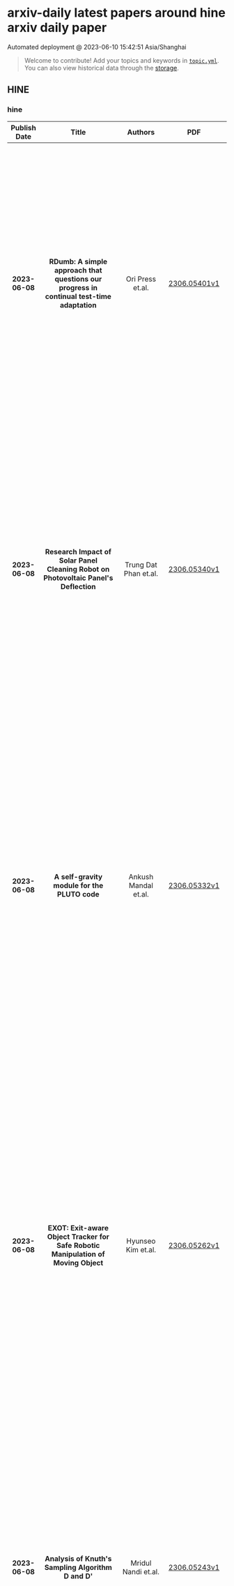 # arxiv-daily latest papers around hine arxiv daily paper
Automated deployment @ 2023-06-10 15:42:51 Asia/Shanghai
> Welcome to contribute! Add your topics and keywords in [`topic.yml`]({repo_url}/blob/main/database/topic.yml).
> You can also view historical data through the [storage]({repo_url}/blob/main/database/storage).

## HINE

### hine
|Publish Date|Title|Authors|PDF|Code|Abstract|
| :---: | :---: | :---: | :---: | :---: | :---: |
|**2023-06-08**|**RDumb: A simple approach that questions our progress in continual test-time adaptation**|Ori Press et.al.|[2306.05401v1](http://arxiv.org/abs/2306.05401v1)|[link](https://github.com/oripress/ccc)|Test-Time Adaptation (TTA) allows to update pretrained models to changing data distributions at deployment time. While early work tested these algorithms for individual fixed distribution shifts, recent work proposed and applied methods for continual adaptation over long timescales. To examine the reported progress in the field, we propose the Continuously Changing Corruptions (CCC) benchmark to measure asymptotic performance of TTA techniques. We find that eventually all but one state-of-the-art methods collapse and perform worse than a non-adapting model, including models specifically proposed to be robust to performance collapse. In addition, we introduce a simple baseline, "RDumb", that periodically resets the model to its pretrained state. RDumb performs better or on par with the previously proposed state-of-the-art in all considered benchmarks. Our results show that previous TTA approaches are neither effective at regularizing adaptation to avoid collapse nor able to outperform a simplistic resetting strategy.|
|**2023-06-08**|**Research Impact of Solar Panel Cleaning Robot on Photovoltaic Panel's Deflection**|Trung Dat Phan et.al.|[2306.05340v1](http://arxiv.org/abs/2306.05340v1)|null|In the last few decades, solar panel cleaning robots (SPCR) have been widely used for sanitizing photovoltaic (PV) panels as an effective solution for ensuring PV efficiency. However, the dynamic load generated by the SPCR during operation might have a negative impact on PV panels. To reduce these effects, this paper presents the utilization of ANSYS software to simulate multiple scenarios involving the impact of SPCR on PV panels. The simulation scenarios provided in the paper are derived from the typical movements of SPCR observed during practical operations. The simulation results show the deformation process of PV panels, and a second-order polynomial is established to describe the deformed amplitude along the centerline of PV panels. This second-order polynomial contributes to the design process of a damper system for SPCR aiming to reduce the influence of SPCR on PV panels. Moreover, the experiments are conducted to examine the correlation between the results of the simulation and the experiment.|
|**2023-06-08**|**A self-gravity module for the PLUTO code**|Ankush Mandal et.al.|[2306.05332v1](http://arxiv.org/abs/2306.05332v1)|null|We present a novel implementation of an iterative solver for the solution of the Poisson equation in the PLUTO code for astrophysical fluid dynamics. Our solver relies on a relaxation method in which convergence is sought as the steady-state solution of a parabolic equation, whose time-discretization is governed by the \textit{Runge-Kutta-Legendre} (RKL) method. Our findings indicate that the RKL-based Poisson solver, which is both fully parallel and rapidly convergent, has the potential to serve as a practical alternative to conventional iterative solvers such as the \textit{Gauss-Seidel} (GS) and \textit{successive over-relaxation} (SOR) methods. Additionally, it can mitigate some of the drawbacks of these traditional techniques. We incorporate our algorithm into a multigrid solver to provide a simple and efficient gravity solver that can be used to obtain the gravitational potentials in self-gravitational hydrodynamics. We test our implementation against a broad range of standard self-gravitating astrophysical problems designed to examine different aspects of the code. We demonstrate that the results match excellently with the analytical predictions (when available), and the findings of similar previous studies.|
|**2023-06-08**|**EXOT: Exit-aware Object Tracker for Safe Robotic Manipulation of Moving Object**|Hyunseo Kim et.al.|[2306.05262v1](http://arxiv.org/abs/2306.05262v1)|null|Current robotic hand manipulation narrowly operates with objects in predictable positions in limited environments. Thus, when the location of the target object deviates severely from the expected location, a robot sometimes responds in an unexpected way, especially when it operates with a human. For safe robot operation, we propose the EXit-aware Object Tracker (EXOT) on a robot hand camera that recognizes an object's absence during manipulation. The robot decides whether to proceed by examining the tracker's bounding box output containing the target object. We adopt an out-of-distribution classifier for more accurate object recognition since trackers can mistrack a background as a target object. To the best of our knowledge, our method is the first approach of applying an out-of-distribution classification technique to a tracker output. We evaluate our method on the first-person video benchmark dataset, TREK-150, and on the custom dataset, RMOT-223, that we collect from the UR5e robot. Then we test our tracker on the UR5e robot in real-time with a conveyor-belt sushi task, to examine the tracker's ability to track target dishes and to determine the exit status. Our tracker shows 38% higher exit-aware performance than a baseline method. The dataset and the code will be released at https://github.com/hskAlena/EXOT.|
|**2023-06-08**|**Analysis of Knuth's Sampling Algorithm D and D'**|Mridul Nandi et.al.|[2306.05243v1](http://arxiv.org/abs/2306.05243v1)|null|In this research paper, we address the Distinct Elements estimation problem in the context of streaming algorithms. The problem involves estimating the number of distinct elements in a given data stream $\mathcal{A} = (a_1, a_2,\ldots, a_m)$, where $a_i \in \{1, 2, \ldots, n\}$. Over the past four decades, the Distinct Elements problem has received considerable attention, theoretically and empirically, leading to the development of space-optimal algorithms. A recent sampling-based algorithm proposed by Chakraborty et al.[11] has garnered significant interest and has even attracted the attention of renowned computer scientist Donald E. Knuth, who wrote an article on the same topic [6] and called the algorithm CVM. In this paper, we thoroughly examine the algorithms (referred to as CVM1, CVM2 in [6] and DonD, DonD' in [6]. We first unify all these algorithms and call them cutoff-based algorithms. Then we provide an approximation and biasedness analysis of these algorithms.|
|**2023-06-08**|**Design of Sturm global attractors 2: Time-reversible Chafee-Infante lattices of 3-nose meanders**|Bernold Fiedler et.al.|[2306.05232v1](http://arxiv.org/abs/2306.05232v1)|null|This sequel continues our exploration arxiv:2302.12531 of a deceptively ``simple'' class of global attractors, called Sturm due to nodal properties. They arise for the semilinear scalar parabolic PDE   \begin{equation}\label{eq:*}   u_t = u_{xx} + f(x,u,u_x) \tag{$*$}   \end{equation} on the unit interval $0 < x<1$, under Neumann boundary conditions. This models the interplay of reaction, advection, and diffusion.   Our classification is based on the Sturm meanders, which arise from a shooting approach to the ODE boundary value problem of equilibrium solutions $u=v(x)$. Specifically, we address meanders with only three ``noses'', each of which is innermost to a nested family of upper or lower meander arcs. The Chafee-Infante paradigm of 1974, with cubic nonlinearity $f=f(u)$, features just two noses.   We present, and fully prove, a precise description of global PDE connection graphs, graded by Morse index, for such gradient-like Morse-Smale systems \eqref{eq:*}. The directed edges denote PDE heteroclinic orbits $v_1 \leadsto v_2$ between equilibrium vertices $v_1, v_2$ of adjacent Morse index. The connection graphs can be described as a lattice-like structure of Chafee-Infante subgraphs. However, this simple description requires us to adjoin a single ``equilibrium'' vertex, formally, at Morse level -1. Surprisingly, for parabolic PDEs based on irreversible diffusion, the connection graphs then also exhibit global time reversibility.|
|**2023-06-08**|**Prospects for charged Higgs bosons in natural SUSY models at the high-luminosity LHC**|Howard Baer et.al.|[2306.05207v1](http://arxiv.org/abs/2306.05207v1)|null|We continue our examination of prospects for discovery of heavy Higgs bosons of natural SUSY (natSUSY) models at the high luminosity LHC (HL-LHC), this time focussing on charged Higgs bosons. In natSUSY, higgsinos are expected at the few hundred GeV scale whilst electroweak gauginos inhabit the TeV scale and the heavy Higgs bosons, H, A and H^\pm could range up tens of TeV without jeopardizing naturalness. For TeV-scale heavy SUSY Higgs bosons H, A and H^\pm, as currently required by LHC searches, SUSY decays into gaugino plus higgsino can dominate H^\pm decays provided these decays are kinematically accessible. The visible decay products of higgsinos are soft making them largely invisible, whilst the gauginos decay to W, Z or h plus missing transverse energy (MET). Charged Higgs bosons are dominantly produced at LHC14 via the parton subprocess, gb-> H^\pm t. In this paper, we examine the viability of observing signtures from H^\pm -> \tau\nu, H^\pm -> tb and H^\pm -> W, Z, h + MET events produced in association with a top quark at the HL-LHC over large Standard Model (SM) backgrounds from (mainly) t\bar{t}, t\bar{t}V and t\bar{t}h production (where V=W, Z). We find that the greatest reach is found via the SM H^\pm(-> \tau\nu) +t channel with a subdominant contribution from the H^\pm(-> tb) +t channel. Unlike for neutral Higgs searches, the SUSY decay modes appear to be unimportant for H^\pm searches at the HL-LHC. We delineate regions of the m_A vs. \tan\beta plane, mostly around m_A \sim 1-2 TeV, where signals from charged Higgs bosons would serve to confirm signals of a heavy, neutral Higgs boson at the 5\sigma level or, alternatively, to exclude heavy Higgs bosons at the 95% confidence level at the high luminosity LHC.|
|**2023-06-08**|**M3Exam: A Multilingual, Multimodal, Multilevel Benchmark for Examining Large Language Models**|Wenxuan Zhang et.al.|[2306.05179v1](http://arxiv.org/abs/2306.05179v1)|[link](https://github.com/damo-nlp-sg/m3exam)|Despite the existence of various benchmarks for evaluating natural language processing models, we argue that human exams are a more suitable means of evaluating general intelligence for large language models (LLMs), as they inherently demand a much wider range of abilities such as language understanding, domain knowledge, and problem-solving skills. To this end, we introduce M3Exam, a novel benchmark sourced from real and official human exam questions for evaluating LLMs in a multilingual, multimodal, and multilevel context. M3Exam exhibits three unique characteristics: (1) multilingualism, encompassing questions from multiple countries that require strong multilingual proficiency and cultural knowledge; (2) multimodality, accounting for the multimodal nature of many exam questions to test the model's multimodal understanding capability; and (3) multilevel structure, featuring exams from three critical educational periods to comprehensively assess a model's proficiency at different levels. In total, M3Exam contains 12,317 questions in 9 diverse languages with three educational levels, where about 23\% of the questions require processing images for successful solving. We assess the performance of top-performing LLMs on M3Exam and find that current models, including GPT-4, still struggle with multilingual text, particularly in low-resource and non-Latin script languages. Multimodal LLMs also perform poorly with complex multimodal questions. We believe that M3Exam can be a valuable resource for comprehensively evaluating LLMs by examining their multilingual and multimodal abilities and tracking their development. Data and evaluation code is available at \url{https://github.com/DAMO-NLP-SG/M3Exam}.|
|**2023-06-08**|**Characterization of Multi-Channel Denial-of-Service and Full-Scale Denial-of-Service**|Anindya Basu et.al.|[2306.05161v1](http://arxiv.org/abs/2306.05161v1)|null|Over the past decades, interest in enhancing the safety of cyber-physical systems (CPSs) has risen. The systems and control research society has recognised that the embedded closed-loop in integrated systems may be damaged if attackers can execute a successful malicious attack. This article examines the resilient control problem for CPSs with numerous transmission channels under Denial-of-Service (DoS). First, a partial observer technique is developed in response to the Multi-Channel DoS (MCDoS) condition. The changing frequency of MCDoS is characterized while maintaining the Global Asymptotic Stability (GAS) of the closed loop system. The partial observer is modified then to reduce the effect of the changing frequency of MCDoS in the system. Then a resilient event-based feedback control scheme is developed to address the Full-Scale DoS (FSDoS). We depict the changing frequency of MCDoS and the frequency and duration of FSDoS, allowing the feedback system's Global Asymptotic Stability (GAS) to be maintained. We regard event-based controllers for which a minimal inter-sample time is precisely formulated in response to the existence of digital channels.|
|**2023-06-08**|**Electronic correlations and superconducting instability in La$_3$Ni$_2$O$_7$ under high pressure**|Frank Lechermann et.al.|[2306.05121v1](http://arxiv.org/abs/2306.05121v1)|null|Motivated by the report of superconductivity in bilayer La$_3$Ni$_2$O$_7$ at high pressure, we examine the interacting electrons in this system. First-principles many-body theory is utilized to study the normal-state electronic properties. Below 100\,K, a multi-orbital non-Fermi liquid state resulting from loss of Ni-ligand coherence within a flat-band dominated low-energy landscape is uncovered. The incoherent low-temperature Fermi surface displays strong mixing between Ni-$d_{z^2}$ and Ni-$d_{x^2-y^2}$ orbital character. In a model-Hamiltonian picture, spin fluctuations originating mostly from the Ni-$d_{z^2}$ orbital give rise to strong tendencies towards a superconducting instability with $d_{x^2-y^2}$ order parameter. The dramatic enhancement of $T_{\rm c}$ in pressurized La$_3$Ni$_2$O$_7$ is due to stronger Ni-$d_{z^2}$ correlations compared to those in the infinite-layer nickelates.|
|**2023-06-08**|**Stabilization of approximate GHZ state with quasi-local couplings**|Vincent Martin et.al.|[2306.05070v1](http://arxiv.org/abs/2306.05070v1)|null|We propose a reservoir design, composed of fixed dissipation operators acting each on few local subsystems, to stabilize an approximate GHZ state on n qubits. The main idea is to work out how a previously proposed sequence of two stabilization steps can be applied instead in appropriate (probabilistic) superposition. We examine alternatives to synchronize the superposition using local couplings only, thanks to a chain of "clock" ancillas or to additional levels on the data subsystems. The practical value of these alternatives depends on experimental constraints. They all feature a design tradeoff between approximate stabilization fidelity and protection against perturbations. These proposals illustrate how simple autonomous automata can be implemented in quantum reservoir engineering to replace sequential state preparation procedures. Encoding automaton actions via additional data levels only, appears particularly efficient in this context. Our analysis method, reducing the Lindblad master equation to a Markov chain on virtual output signals, may be of independent interest.|
|**2023-06-08**|**Leveraging Language Identification to Enhance Code-Mixed Text Classification**|Gauri Takawane et.al.|[2306.04964v1](http://arxiv.org/abs/2306.04964v1)|null|The usage of more than one language in the same text is referred to as Code Mixed. It is evident that there is a growing degree of adaption of the use of code-mixed data, especially English with a regional language, on social media platforms. Existing deep-learning models do not take advantage of the implicit language information in the code-mixed text. Our study aims to improve BERT-based models performance on low-resource Code-Mixed Hindi-English Datasets by experimenting with language augmentation approaches. We propose a pipeline to improve code-mixed systems that comprise data preprocessing, word-level language identification, language augmentation, and model training on downstream tasks like sentiment analysis. For language augmentation in BERT models, we explore word-level interleaving and post-sentence placement of language information. We have examined the performance of vanilla BERT-based models and their code-mixed HingBERT counterparts on respective benchmark datasets, comparing their results with and without using word-level language information. The models were evaluated using metrics such as accuracy, precision, recall, and F1 score. Our findings show that the proposed language augmentation approaches work well across different BERT models. We demonstrate the importance of augmenting code-mixed text with language information on five different code-mixed Hindi-English downstream datasets based on sentiment analysis, hate speech detection, and emotion detection.|
|**2023-06-08**|**Towards a Success Model for Automated Programming Assessment Systems Used as a Formative Assessment Tool**|Clemens Sauerwein et.al.|[2306.04958v1](http://arxiv.org/abs/2306.04958v1)|null|The assessment of source code in university education is a central and important task for lecturers of programming courses. In doing so, educators are confronted with growing numbers of students having increasingly diverse prerequisites, a shortage of tutors, and highly dynamic learning objectives. To support lecturers in meeting these challenges, the use of automated programming assessment systems (APASs), facilitating formative assessments by providing timely, objective feedback, is a promising solution. Measuring the effectiveness and success of these platforms is crucial to understanding how such platforms should be designed, implemented, and used. However, research and practice lack a common understanding of aspects influencing the success of APASs. To address these issues, we have devised a success model for APASs based on established models from information systems as well as blended learning research and conducted an online survey with 414 students using the same APAS. In addition, we examined the role of mediators intervening between technology-, system- or self-related factors, respectively, and the users' satisfaction with APASs. Ultimately, our research has yielded a model of success comprising seven constructs influencing user satisfaction with an APAS.|
|**2023-06-08**|**Robust Learning with Progressive Data Expansion Against Spurious Correlation**|Yihe Deng et.al.|[2306.04949v1](http://arxiv.org/abs/2306.04949v1)|null|While deep learning models have shown remarkable performance in various tasks, they are susceptible to learning non-generalizable spurious features rather than the core features that are genuinely correlated to the true label. In this paper, beyond existing analyses of linear models, we theoretically examine the learning process of a two-layer nonlinear convolutional neural network in the presence of spurious features. Our analysis suggests that imbalanced data groups and easily learnable spurious features can lead to the dominance of spurious features during the learning process. In light of this, we propose a new training algorithm called PDE that efficiently enhances the model's robustness for a better worst-group performance. PDE begins with a group-balanced subset of training data and progressively expands it to facilitate the learning of the core features. Experiments on synthetic and real-world benchmark datasets confirm the superior performance of our method on models such as ResNets and Transformers. On average, our method achieves a 2.8% improvement in worst-group accuracy compared with the state-of-the-art method, while enjoying up to 10x faster training efficiency.|
|**2023-06-08**|**Generalization Performance of Transfer Learning: Overparameterized and Underparameterized Regimes**|Peizhong Ju et.al.|[2306.04901v1](http://arxiv.org/abs/2306.04901v1)|null|Transfer learning is a useful technique for achieving improved performance and reducing training costs by leveraging the knowledge gained from source tasks and applying it to target tasks. Assessing the effectiveness of transfer learning relies on understanding the similarity between the ground truth of the source and target tasks. In real-world applications, tasks often exhibit partial similarity, where certain aspects are similar while others are different or irrelevant. To investigate the impact of partial similarity on transfer learning performance, we focus on a linear regression model with two distinct sets of features: a common part shared across tasks and a task-specific part. Our study explores various types of transfer learning, encompassing two options for parameter transfer. By establishing a theoretical characterization on the error of the learned model, we compare these transfer learning options, particularly examining how generalization performance changes with the number of features/parameters in both underparameterized and overparameterized regimes. Furthermore, we provide practical guidelines for determining the number of features in the common and task-specific parts for improved generalization performance. For example, when the total number of features in the source task's learning model is fixed, we show that it is more advantageous to allocate a greater number of redundant features to the task-specific part rather than the common part. Moreover, in specific scenarios, particularly those characterized by high noise levels and small true parameters, sacrificing certain true features in the common part in favor of employing more redundant features in the task-specific part can yield notable benefits.|
|**2023-06-08**|**Dear Magellanic Clouds, welcome back!**|Eugene Vasiliev et.al.|[2306.04837v1](http://arxiv.org/abs/2306.04837v1)|null|We propose a scenario in which the Large Magellanic Cloud (LMC) is on its second passage around the Milky Way. Using a series of tailored N-body simulations, we demonstrate that such orbits are consistent with current observational constraints on the mass distribution and relative velocity of both galaxies. The previous pericentre passage of the LMC could have occurred 5-10 Gyr ago at a distance >~100 kpc, large enough to retain its current population of satellites. The perturbations of the Milky Way halo induced by the LMC look nearly identical to the first-passage scenario, however, the distribution of LMC debris is considerably broader in the second-passage model. We examine the likelihood of current and past association with the Magellanic system for dwarf galaxies in the Local Group, and find that in addition to 10-11 current LMC satellites, it could have brought a further 4-6 galaxies that have been lost after the first pericentre passage. In particular, four of the classical dwarfs - Carina, Draco, Fornax and Ursa Minor - each have a ~50% probability of once belonging to the Magellanic system, thus providing a possible explanation for the ``plane of satellites'' conundrum.|
|**2023-06-07**|**Perspectives in closed-loop supply chains network design considering risk and uncertainty factors**|Yang Hu et.al.|[2306.04819v1](http://arxiv.org/abs/2306.04819v1)|null|Risk and uncertainty in each stage of CLSC have greatly increased the complexity and reduced process efficiency of the closed-loop networks, impeding the sustainable and resilient development of industries and the circular economy. Recently, increasing interest in academia have been raised on the risk and uncertainty analysis of closed-loop supply chain, yet there is no comprehensive review paper focusing on closed-loop network design considering risk and uncertainty. This paper examines previous research on the domain of closed-loop network design under risk and uncertainties to provide constructive prospects for future study. We selected 106 papers published in the Scopus database from the year 2004 to 2022. We analyse the source of risk and uncertainties of the CLSC network and identified appropriate methods for handling uncertainties in addition to algorithms for solving uncertain CLSCND problems. We also illustrate the evolution of objectives for designing a closed-loop supply chain that is expos to risk or uncertainty, and investigate the application of uncertain network design models in practical industry sectors. Finally, we draw proper research gaps for each category and clarify some novel insights for future study. By considering the impacts of risk or uncertainties of different sources on closed-loop supply chain network design, we can approach the economical, sustainable, social, and resilient objectives effectively and efficiently.|
|**2023-06-07**|**Compressibility and speeds of sound across the superfluid to supersolid phase transition of an elongated dipolar gas**|P. B. Blakie et.al.|[2306.04794v1](http://arxiv.org/abs/2306.04794v1)|null|We investigate the excitation spectrum and compressibility of a dipolar Bose-Einstein condensate in an infinite tube potential in the parameter regime where the transition between superfluid and supersolid phases occurs. Our study focuses on the density range in which crystalline order develops continuously across the transition. Above the transition the superfluid shows a single gapless excitation band, phononic at small momenta and with a roton at a finite momentum. Below the transition, two gapless excitations branches (three at the transition point) emerge in the supersolid. We examine the two gapless excitation bands and their associated speeds of sound in the supersolid phase. Our results show that the speeds of sound and the compressibility are discontinuous at the transition, indicating a second-order phase transition. These results provide valuable insights into the identification of supersolid phenomena in dipolar quantum gases and the relationship to supersolidity in spin-orbit coupled gases.|
|**2023-06-07**|**The Temperature, Electron, and Pressure Characteristics of Switchbacks: Parker Solar Probe Observations**|Jia Huang et.al.|[2306.04773v1](http://arxiv.org/abs/2306.04773v1)|null|Parker Solar Probe (PSP) observes unexpectedly prevalent switchbacks, which are rapid magnetic field reversals that last from seconds to hours, in the inner heliosphere, posing new challenges to understanding their nature, origin, and evolution. In this work, we investigate the thermal states, electron pitch angle distributions, and pressure signatures of both inside and outside switchbacks, separating a switchback into spike, transition region (TR), and quiet period (QP). Based on our analysis, we find that the proton temperature anisotropies in TRs seem to show an intermediate state between spike and QP plasmas. The proton temperatures are more enhanced in spike than in TR and QP, but the alpha temperatures and alpha-to-proton temperature ratios show the opposite trends, implying that the preferential heating mechanisms of protons and alphas are competing in different regions of switchbacks. Moreover, our results suggest that the electron integrated intensities are almost the same across the switchbacks but the electron pitch angle distributions are more isotropic inside than outside switchbacks, implying switchbacks are intact structures but strong scattering of electrons happens inside switchbacks. In addition, the examination of pressures reveals that the total pressures are comparable through a switchback, confirming switchbacks are pressure-balanced structures. These characteristics could further our understanding of ion heating, electron scattering, and the structure of switchbacks.|
|**2023-06-07**|**Automatic retrieval of corresponding US views in longitudinal examinations**|Hamideh Kerdegari et.al.|[2306.04739v1](http://arxiv.org/abs/2306.04739v1)|null|Skeletal muscle atrophy is a common occurrence in critically ill patients in the intensive care unit (ICU) who spend long periods in bed. Muscle mass must be recovered through physiotherapy before patient discharge and ultrasound imaging is frequently used to assess the recovery process by measuring the muscle size over time. However, these manual measurements are subject to large variability, particularly since the scans are typically acquired on different days and potentially by different operators. In this paper, we propose a self-supervised contrastive learning approach to automatically retrieve similar ultrasound muscle views at different scan times. Three different models were compared using data from 67 patients acquired in the ICU. Results indicate that our contrastive model outperformed a supervised baseline model in the task of view retrieval with an AUC of 73.52% and when combined with an automatic segmentation model achieved 5.7%+/-0.24% error in cross-sectional area. Furthermore, a user study survey confirmed the efficacy of our model for muscle view retrieval.|
|**2023-06-07**|**Effects of Pressure on the Electronic and Magnetic Properties of Bulk NiI$_{2}$**|Jesse Kapeghian et.al.|[2306.04729v1](http://arxiv.org/abs/2306.04729v1)|null|Transition metal dihalides have recently garnered interest in the context of two-dimensional van der Waals magnets as their underlying geometrically frustrated triangular lattice leads to interesting competing exchange interactions. In particular, NiI$_{2}$ is a magnetic semiconductor that has been long known for its exotic helimagnetism in the bulk. Recent experiments have shown that the helimagnetic state survives down to the monolayer limit with a layer-dependent magnetic transition temperature that suggests a relevant role of the interlayer coupling. Here, we explore the effects of hydrostatic pressure as a means to enhance this interlayer exchange and ultimately tune the electronic and magnetic response of NiI$_{2}$. We study first the evolution of the structural parameters as a function of external pressure using first-principles calculations combined with x-ray diffraction measurements. We then examine the evolution of the electronic structure and magnetic exchange interactions via first-principles calculations and Monte Carlo simulations. We find that the leading interlayer coupling is an antiferromagnetic second-nearest neighbor interaction that increases monotonically with pressure. The ratio between isotropic third- and first-nearest neighbor intralayer exchanges, which controls the magnetic frustration and determines the magnetic propagation vector $\mathbf{q}$ of the helimagnetic ground state, is also enhanced by pressure. As a consequence, our Monte Carlo simulations show a monotonic increase in the magnetic transition temperature, indicating that pressure is an effective means to tune the magnetic response of NiI$_{2}$.|
|**2023-06-07**|**A New Family of Regression Models for $[0,1]$ Outcome Data: Expanding the Palette**|Eugene D. Hahn et.al.|[2306.04708v1](http://arxiv.org/abs/2306.04708v1)|null|Beta regression is a popular methodology when the outcome variable $y$ is on the open interval $(0,1)$. When $y$ is in the closed interval $[0,1]$, it is commonly accepted that beta regression is inapplicable. Instead, common solutions are to use augmented beta regression or censoring models or else to subjectively rescale the endpoints to allow beta regression. We provide an attractive new approach with a family of models that treats the entirety of $y\in[0,1]$ in a single model without rescaling or the need for the complications of augmentation or censoring. This family provides the interpretational convenience of a single straightforward model for the expectation of $y \in [0,1]$ over its entirety. We establish the conditions for the existence of a unique MLE and then examine this new family of models from both maximum-likelihood and Bayesian perspectives. We successfully apply the models to employment data in which augmented beta regression was difficult due to data separation. We also apply the models to healthcare panel data that were originally examined by way of rescaling.|
|**2023-06-07**|**Shadow and deflection angle of asymptotic, magnetically-charged, non-singular black hole**|Yashmitha Kumaran et.al.|[2306.04705v1](http://arxiv.org/abs/2306.04705v1)|null|In this paper, we present a detailed analysis of an asymptotic, magnetically-charged, non-singular (AMCNS) black hole. By utilizing the Gauss-bonnet theorem, we aim to unravel the intricate astrophysics associated with this unique black hole. The study explored various aspects including the black hole's gravitational field, intrinsic properties, light bending, the shadow and greybody bounding of the black hole. Through rigorous calculations and simulations, we derive the weak deflection angle of the optical metric of AMCNS black hole. Additionally, we investigate the impact of the dark matter medium on the deflection angle, examined the distinctive features of the black hole's shadow, and bound its greybody factors. Our findings not only deepen our understanding of gravitational lensing but also pave the way for future improvements in black hole theories by minimizing restrictive assumptions and incorporating a more realistic representation of these cosmic phenomena.|
|**2023-06-07**|**Tree-Regularized Bayesian Latent Class Analysis for Improving Weakly Separated Dietary Pattern Subtyping in Small-Sized Subpopulations**|Mengbing Li et.al.|[2306.04700v1](http://arxiv.org/abs/2306.04700v1)|null|Dietary patterns synthesize multiple related diet components, which can be used by nutrition researchers to examine diet-disease relationships. Latent class models (LCMs) have been used to derive dietary patterns from dietary intake assessment, where each class profile represents the probabilities of exposure to a set of diet components. However, LCM-derived dietary patterns can exhibit strong similarities, or weak separation, resulting in numerical and inferential instabilities that challenge scientific interpretation. This issue is exacerbated in small-sized subpopulations. To address these issues, we provide a simple solution that empowers LCMs to improve dietary pattern estimation. We develop a tree-regularized Bayesian LCM that shares statistical strength between dietary patterns to make better estimates using limited data. This is achieved via a Dirichlet diffusion tree process that specifies a prior distribution for the unknown tree over classes. Dietary patterns that share proximity to one another in the tree are shrunk towards ancestral dietary patterns a priori, with the degree of shrinkage varying across pre-specified food groups. Using dietary intake data from the Hispanic Community Health Study/Study of Latinos, we apply the proposed approach to a sample of 496 US adults of South American ethnic background to identify and compare dietary patterns.|
|**2023-06-07**|**Causality Bounds in Quadratic Inflation from Purely Virtual Particles**|Alessandro Dondarini et.al.|[2306.04687v1](http://arxiv.org/abs/2306.04687v1)|null|The "$\phi^2$" slow roll inflation combined with General Relativity is largely excluded by Planck data. In this paper, we consider the same potential combined with the $R+C^2$ gravity of purely virtual particles (or fakeons), where the would-be ghost introduced by the Weyl tensor term, $C^2$, is quantized with the fakeon prescription. We compute the tensor power spectrum in the full theory by means of the Cosmic Renormalization Group formalism and critically examine its physical meaning. In particular, we show that it is not possible to retrieve the power spectrum of the fakeon free-theory by considering the decoupling limit of the purely virtual particles. We provide a physical explanation in terms of the causal structure of the theory to infer that a model of quadratic inflation from purely virtual particles is also discarded from a phenomenological point of view.|
|**2023-06-07**|**Revisiting Out-of-distribution Robustness in NLP: Benchmark, Analysis, and LLMs Evaluations**|Lifan Yuan et.al.|[2306.04618v1](http://arxiv.org/abs/2306.04618v1)|[link](https://github.com/lifan-yuan/ood_nlp)|This paper reexamines the research on out-of-distribution (OOD) robustness in the field of NLP. We find that the distribution shift settings in previous studies commonly lack adequate challenges, hindering the accurate evaluation of OOD robustness. To address these issues, we propose a benchmark construction protocol that ensures clear differentiation and challenging distribution shifts. Then we introduce BOSS, a Benchmark suite for Out-of-distribution robustneSS evaluation covering 5 tasks and 20 datasets. Based on BOSS, we conduct a series of experiments on pre-trained language models for analysis and evaluation of OOD robustness. First, for vanilla fine-tuning, we examine the relationship between in-distribution (ID) and OOD performance. We identify three typical types that unveil the inner learning mechanism, which could potentially facilitate the forecasting of OOD robustness, correlating with the advancements on ID datasets. Then, we evaluate 5 classic methods on BOSS and find that, despite exhibiting some effectiveness in specific cases, they do not offer significant improvement compared to vanilla fine-tuning. Further, we evaluate 5 LLMs with various adaptation paradigms and find that when sufficient ID data is available, fine-tuning domain-specific models outperform LLMs on ID examples significantly. However, in the case of OOD instances, prioritizing LLMs with in-context learning yields better results. We identify that both fine-tuned small models and LLMs face challenges in effectively addressing downstream tasks. The code is public at \url{https://github.com/lifan-yuan/OOD_NLP}.|
|**2023-06-07**|**Proximity-Informed Calibration for Deep Neural Networks**|Miao Xiong et.al.|[2306.04590v1](http://arxiv.org/abs/2306.04590v1)|[link](https://github.com/miaoxiong2320/proximitybias-calibration)|Confidence calibration is central to providing accurate and interpretable uncertainty estimates, especially under safety-critical scenarios. However, we find that existing calibration algorithms often overlook the issue of proximity bias, a phenomenon where models tend to be more overconfident in low proximity data (i.e., lying in the sparse region of the data distribution) compared to high proximity samples, and thus suffer from inconsistent miscalibration across different proximity samples. We examine the problem over pretrained ImageNet models and observe that: 1) Proximity bias exists across a wide variety of model architectures and sizes; 2) Transformer-based models are more susceptible to proximity bias than CNN-based models; 3) Proximity bias persists even after performing popular calibration algorithms like temperature scaling; 4) Models tend to overfit more heavily on low proximity samples than on high proximity samples. Motivated by the empirical findings, we propose ProCal, a plug-and-play algorithm with a theoretical guarantee to adjust sample confidence based on proximity. To further quantify the effectiveness of calibration algorithms in mitigating proximity bias, we introduce proximity-informed expected calibration error (PIECE) with theoretical analysis. We show that ProCal is effective in addressing proximity bias and improving calibration on balanced, long-tail, and distribution-shift settings under four metrics over various model architectures.|
|**2023-06-07**|**Evaluation of ChatGPT and Microsoft Bing AI Chat Performances on Physics Exams of Vietnamese National High School Graduation Examination**|Dao Xuan-Quy et.al.|[2306.04538v2](http://arxiv.org/abs/2306.04538v2)|null|The promise and difficulties of language model-based approaches for physics teaching were assessed in this study. This study evaluates how well ChatGPT and BingChat, two state-of-the-art (SOTA) large language models (LLMs), perform when answering high school physics questions on Vietnamese exams from 2019 to 2023. When we compared the results of the LLMs with the scores of Vietnamese students, we discovered that ChatGPT and BingChat both perform worse than Vietnamese students, proving that LLMs are not yet capable of fully replacing human intellect in the field of physics teaching. The outcomes also showed that neither LLM is capable of responding to questions at the high application levels. In terms of accuracy, BingChat typically surpassed ChatGPT, although ChatGPT showed more stability. Our research suggests that LLMs can help students and teachers during learning and teaching activities, particularly by offering immediate feedback and individualized learning experiences.|
|**2023-06-07**|**Can current NLI systems handle German word order? Investigating language model performance on a new German challenge set of minimal pairs**|Ines Reinig et.al.|[2306.04523v1](http://arxiv.org/abs/2306.04523v1)|[link](https://github.com/ireinig/wogli)|Compared to English, German word order is freer and therefore poses additional challenges for natural language inference (NLI). We create WOGLI (Word Order in German Language Inference), the first adversarial NLI dataset for German word order that has the following properties: (i) each premise has an entailed and a non-entailed hypothesis; (ii) premise and hypotheses differ only in word order and necessary morphological changes to mark case and number. In particular, each premise andits two hypotheses contain exactly the same lemmata. Our adversarial examples require the model to use morphological markers in order to recognise or reject entailment. We show that current German autoencoding models fine-tuned on translated NLI data can struggle on this challenge set, reflecting the fact that translated NLI datasets will not mirror all necessary language phenomena in the target language. We also examine performance after data augmentation as well as on related word order phenomena derived from WOGLI. Our datasets are publically available at https://github.com/ireinig/wogli.|
|**2023-06-07**|**RD-Suite: A Benchmark for Ranking Distillation**|Zhen Qin et.al.|[2306.04455v1](http://arxiv.org/abs/2306.04455v1)|null|The distillation of ranking models has become an important topic in both academia and industry. In recent years, several advanced methods have been proposed to tackle this problem, often leveraging ranking information from teacher rankers that is absent in traditional classification settings. To date, there is no well-established consensus on how to evaluate this class of models. Moreover, inconsistent benchmarking on a wide range of tasks and datasets make it difficult to assess or invigorate advances in this field. This paper first examines representative prior arts on ranking distillation, and raises three questions to be answered around methodology and reproducibility. To that end, we propose a systematic and unified benchmark, Ranking Distillation Suite (RD-Suite), which is a suite of tasks with 4 large real-world datasets, encompassing two major modalities (textual and numeric) and two applications (standard distillation and distillation transfer). RD-Suite consists of benchmark results that challenge some of the common wisdom in the field, and the release of datasets with teacher scores and evaluation scripts for future research. RD-Suite paves the way towards better understanding of ranking distillation, facilities more research in this direction, and presents new challenges.|
